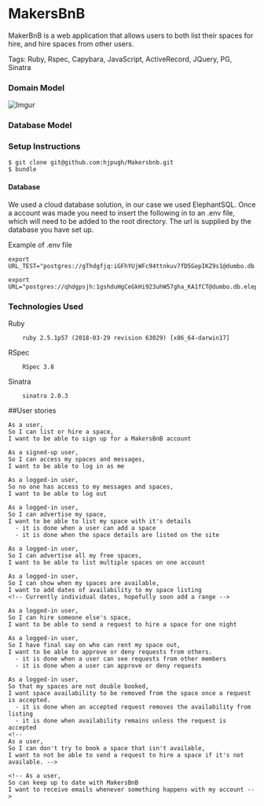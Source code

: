 # MakersBnB

MakerBnB is a web application that allows users to both list their spaces for hire, and hire spaces from other users.

Tags: Ruby, Rspec, Capybara, JavaScript, ActiveRecord, JQuery, PG, Sinatra 

### Domain Model

![Imgur](https://i.imgur.com/WWyeSFv.png)

### Database Model


###  Setup Instructions
```
$ git clone git@github.com:hjpugh/Makersbnb.git
$ bundle
```

#### Database

We used a cloud database solution, in our case we used ElephantSQL.
Once a account was made you need to insert the following in to an .env file, which will need to be added to the root directory. The url is supplied by the database you have set up.

Example of .env file

```
export URL_TEST="postgres://gThdgfjq:iGFhYUjWFc94ttnkuv7fD5GepIKZ9s1@dumbo.db.elephantsql.com:5432/gThdgfjq"

export URL="postgres://qhdgpsjh:1gshduHgCeGkHi923uhW57gha_KA1fCT@dumbo.db.elephantsql.com:5432/qhdgpsjh"

```

### Technologies Used
Ruby

		ruby 2.5.1p57 (2018-03-29 revision 63029) [x86_64-darwin17]

RSpec

		RSpec 3.8

Sinatra

		sinatra 2.0.3


		
##User stories
```
As a user,
So I can list or hire a space,
I want to be able to sign up for a MakersBnB account

As a signed-up user,
So I can access my spaces and messages,
I want to be able to log in as me

As a logged-in user,
So no one has access to my messages and spaces,
I want to be able to log out

As a logged-in user,
So I can advertise my space,
I want to be able to list my space with it's details
  - it is done when a user can add a space
  - it is done when the space details are listed on the site

As a logged-in user,
So I can advertise all my free spaces,
I want to be able to list multiple spaces on one account

As a logged-in user,
So I can show when my spaces are available,
I want to add dates of availability to my space listing
<!-- Currently individual dates, hopefully soon add a range -->

As a logged-in user,
So I can hire someone else's space,
I want to be able to send a request to hire a space for one night

As a logged-in user,
So I have final say on who can rent my space out,
I want to be able to approve or deny requests from others.
  - it is done when a user can see requests from other members
  - it is done when a user can approve or deny requests

As a logged-in user,
So that my spaces are not double booked, 
I want space availability to be removed from the space once a request is accepted.
  - it is done when an accepted request removes the availability from listing
  - it is done when availability remains unless the request is accepted
<!--
As a user,
So I can don't try to book a space that isn't available,
I want to not be able to send a request to hire a space if it's not available. -->

<!-- As a user,
So can keep up to date with MakersBnB
I want to receive emails whenever something happens with my account -->
```